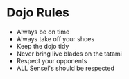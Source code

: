 Dojo Rules
==========
* Always be on time
* Always take off your shoes
* Keep the dojo tidy
* Never bring live blades on the tatami
* Respect your opponents
* ALL Sensei's should be respected
